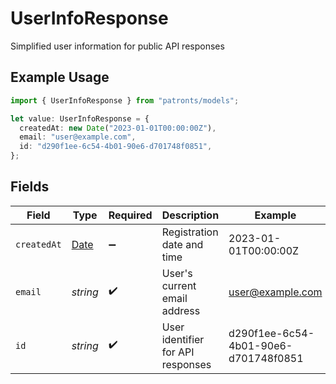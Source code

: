 # UserInfoResponse

Simplified user information for public API responses

## Example Usage

```typescript
import { UserInfoResponse } from "patronts/models";

let value: UserInfoResponse = {
  createdAt: new Date("2023-01-01T00:00:00Z"),
  email: "user@example.com",
  id: "d290f1ee-6c54-4b01-90e6-d701748f0851",
};
```

## Fields

| Field                                                                                         | Type                                                                                          | Required                                                                                      | Description                                                                                   | Example                                                                                       |
| --------------------------------------------------------------------------------------------- | --------------------------------------------------------------------------------------------- | --------------------------------------------------------------------------------------------- | --------------------------------------------------------------------------------------------- | --------------------------------------------------------------------------------------------- |
| `createdAt`                                                                                   | [Date](https://developer.mozilla.org/en-US/docs/Web/JavaScript/Reference/Global_Objects/Date) | :heavy_minus_sign:                                                                            | Registration date and time                                                                    | 2023-01-01T00:00:00Z                                                                          |
| `email`                                                                                       | *string*                                                                                      | :heavy_check_mark:                                                                            | User's current email address                                                                  | user@example.com                                                                              |
| `id`                                                                                          | *string*                                                                                      | :heavy_check_mark:                                                                            | User identifier for API responses                                                             | d290f1ee-6c54-4b01-90e6-d701748f0851                                                          |